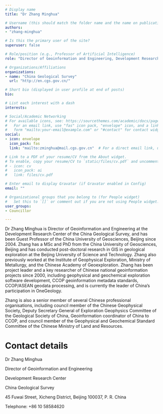 ```yaml
---
# Display name
title: "Dr Zhang Minghua"

# Username (this should match the folder name and the name on publications)
authors:
- "zhang-minghua"

# Is this the primary user of the site?
superuser: false

# Role/position (e.g., Professor of Artificial Intelligence)
role: "Director of Geoinformation and Engineering, Development Research Center, China Geological Survey"

# Organizations/Affiliations
organizations:
- name: "China Geological Survey"
  url: "http://en.cgs.gov.cn/"

# Short bio (displayed in user profile at end of posts)
bio: 

# List each interest with a dash
interests:

# Social/Academic Networking
# For available icons, see: https://sourcethemes.com/academic/docs/page-builder/#icons
#   For an email link, use "fas" icon pack, "envelope" icon, and a link in the
#   form "mailto:your-email@example.com" or "#contact" for contact widget.
social:
- icon: envelope
  icon_pack: fas
  link: "mailto:zminghua@mail.cgs.gov.cn"  # For a direct email link, use "mailto:test@example.org".

# Link to a PDF of your resume/CV from the About widget.
# To enable, copy your resume/CV to `static/files/cv.pdf` and uncomment the lines below.
# - icon: cv
#   icon_pack: ai
#   link: files/cv.pdf

# Enter email to display Gravatar (if Gravatar enabled in Config)
email: ""

# Organizational groups that you belong to (for People widget)
#   Set this to `[]` or comment out if you are not using People widget.
user_groups:
- Councillor

---
```

Dr Zhang Minghua is Director of Geoinformation and Engineering at the Development Research Center of the China Geological Survey, and has been Guest Professor of the China University of Geosciences, Beijing since 2004. Zhang has a MSc and PhD from the China University of Geosciences, Beijing and has conducted post-doctoral research in GIS in geological exploration at the Beijing University of Science and Technology. Zhang also previously worked at the Institute of Geophysical Exploration, Ministry of Metallurgy, and the Chinese Academy of Geoexploration. Zhang has been project leader and a key researcher of Chinese national geoinformation projects since 2000, including geophysical and geochemical exploration software development, CCOP geoinformation metadata standards, CCOP/ASEAN geodata processing, and is currently the leader of China’s participation in OneGeology.

Zhang is also a senior member of several Chinese professional organisations, including council member of the Chinese Geophysical Society, Deputy Secretary General of Exploration Geophysics Committee of the Geological Society of China, Geoinformation coordinator of China to CCOP, and council member of the Geophysical and Geochemical Standard Committee of the Chinese Ministry of Land and Resources.

Contact details
===============

Dr Zhang Minghua

Director of Geoinformation and Engineering

Development Research Center

China Geological Survey

45 Fuwai Street, Xicheng District, Beijing 100037, P. R. China

Telephone: +86 10 58584620
